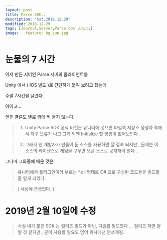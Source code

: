 ```yaml
---
layout: post
title: Parse SDK..
description: "Sat,2018.12.29"
modified: 2018-12-29
tags: [Journal,Server,Parse.com ,Unity]
image:   feature: bg_sun.jpg
---
```


# 눈물의 7 시간 
어제 만든 서버인 Parse 서버의 클라이언트를 

Unity 에서 ( IOS 빌드 )로 간단하게 붙여 보려고 했는데

주말 7시간을 날렸다. 

아이고...

얻은 결론도 별로 맘에 썩 들지 않는다. 

>1. Unity Parse SDK 공식 버전은 유니티에 넣으면 파일쪽 저장소 생성자 쪽에서 자꾸 오류가 나고 그거 외엔 
>Initialize 할 방법이 없어보인다 .

>2. 그래서 한 개발자가 만들어 둔 소스를 사용하면 잘 접속 되지만 , 문제는 이 소스의 라이센스로 게임을 구우면 
>오픈 소스로 공개해야 한다 .. 

그나마 그와중에 배운 것은 

> 유니티에서 플러그인이라 부르는 *.dll 형태로 C# 으로 구성된 코드들을 빌드할 줄 알게 되었다. 

>( 세상에 뜬금없다. )


# 2019년 2월 10일에 수정 
> 사실 내가 붙인 SDK 는 릴리즈 빌드가 아닌, 디벨롭 빌드였다 ... 릴리즈 하면 잘 될 것 같지만 , 굳이 사용할 필요도 없어 회사에선 안쓰게됨. 